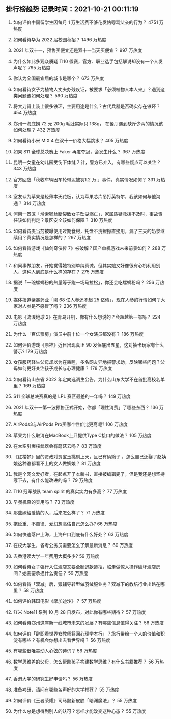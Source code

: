
## 排行榜趋势 记录时间：2021-10-21 00:11:19
  
  1. 如何评价中国留学生因每月 1 万生活费不够花发帖辱骂父亲的行为？ 4751 万热度
    
  2. 如何看待华为 2022 届校园秋招？ 1496 万热度
    
  3. 2021 年双十一，预售买便宜还是双十一当天买便宜？ 997 万热度
    
  4. 为什么如此多观众质疑 TI10 假赛，官方、职业选手包括解说却没有一个人发声呢？ 795 万热度
    
  5. 你认为全国最宜居的城市是哪个？ 673 万热度
    
  6. 如何看待女子为植物人丈夫办残疾证，被要求「必须植物人本人来」？遇到这类问题该如何处理？ 590 万热度
    
  7. 将大刀背上装上很多铁环，主要用途是什么？古代兵器是否确实存在铁环？ 454 万热度
    
  8. 郑州一海底捞 72 元 200g 毛肚实际只 138g， 在餐厅遇到缺斤少两的情况该如何处理？ 432 万热度
    
  9. 如何看待小米 MIX 4 在双十一价格大幅跳水？ 405 万热度
    
  10. 如果 S11 全球总决赛上 Faker 再度夺冠，会发生什么？ 367 万热度
    
  11. 昆明一女童在幼儿园受伤下体缝 7 针，警方已介入，有哪些疑点可以关注？ 343 万热度
    
  12. 官方回应「秋收车辆因车轮带泥被罚1.2 万 」事件，真实情况如何？ 331 万热度
    
  13. 室友认为苹果是轻薄本天花板，认为苹果芯片吊打英特尔，我该如何与他沟通？ 314 万热度
    
  14. 河南一景区「滑索钢丝断裂致女子坠湖溺亡」，家属质疑救援不及时，事故责任该如何判定？景区安全该如何保障？ 310 万热度
    
  15. 如何看待麦当劳被曝使用过期食材，托盘不洗擦擦直接用，漏了三天的奶浆继续用？真实情况是怎样的？ 297 万热度
    
  16. 如何看待游戏《仙剑奇侠传 7》被破解？国产单机游戏未来前景如何？ 288 万热度
    
  17. 和同事做朋友，开始觉得她特别单纯真诚，但其实她又好像很有心机利用别人，这种人到底是什么样的存在？ 275 万热度
    
  18. 据说「一碗螺蛳粉的热量等于跑一场马拉松」，你还会吃螺蛳粉吗？ 256 万热度
    
  19. 媒体报道紫鑫药业「囤 68 亿人参还不起 25 亿债」，现在人参的行情如何？大家对人参是不感冒了吗？ 236 万热度
    
  20. 电影《流浪地球 2》在青岛开机，你有什么想说的？会超越第一部吗？ 224 万热度
    
  21. 为什么「百亿票房」演员中前十位一个女演员都没有？ 186 万热度
    
  22. 如何评价游戏《原神》近日出现真正 90 发保底出五星，这对抽卡玩家有什么警示? 179 万热度
    
  23. 女孩服药轻生父母却以为在熟睡，多名网友异地报警求助，反映哪些问题？父母如何更好关注孩子成长与心理健康？ 178 万热度
    
  24. 如何看待山东省 2022 年定向选调生公告，为什么山东大学不在首批高校名单里？ 169 万热度
    
  25. S11 全球总决赛真的是 LPL 赛区最差的一年吗？ 149 万热度
    
  26. 2021 年双十一第一波预售正式开始，你都「理性消费」了哪些东西？ 136 万热度
    
  27. AirPods3与AirPods Pro买哪个性价比更高呢? 106 万热度
    
  28. 苹果为什么取消在MacBook上只提供Type C接口的做法？ 105 万热度
    
  29. 在太空引爆核武器会有蘑菇云吗？ 83 万热度
    
  30. 《红楼梦》里的贾政对贾宝玉挑剔上天，且已有俩嫡子 ，怎么自己还娶了赵姨娘这种谁都看不上的女人做姨娘？ 81 万热度
    
  31. 我是个网文爱好者，在起点开了本新书，直接被编辑毙了，但是我还是想坚持写下去，有什么能改进的吗？ 79 万热度
    
  32. TI10 冠军战队 team spirit 的真实实力有多高？ 77 万热度
    
  33. 早餐机真的实用吗？ 73 万热度
    
  34. 那些嫁给爱情的人，后来怎么样了？ 71 万热度
    
  35. 拖延重、不自律、爱幻想高估自己怎么办? 66 万热度
    
  36. 如何快速落户上海，上海户口到底有什么好处？ 63 万热度
    
  37. 在校大学生，省考公务员需要怎么了解最新消息？ 60 万热度
    
  38. 去香港读大学一年费用大概多少? 59 万热度
    
  39. 如何看待女子强行入住酒店又要全额退款遭拒，临走做惊人操作破坏酒店房间？她需要承担什么责任？ 59 万热度
    
  40. 如何看待「双减」后，猿辅导转型做羽绒服业务？双减下的教培行业出路在哪里？ 58 万热度
    
  41. 如何评价韩国电影《摩加迪沙》？ 57 万热度
    
  42. 红米 Note11 系列 10 月 28 日发布，对此你有哪些期待？ 57 万热度
    
  43. 如何看待郑州这座新一线城市未来的发展？有哪些信息值得关注？ 56 万热度
    
  44. 如何评价「辞职看世界女教师将回心理学本行」？旅行带给一个人的价值和积淀有哪些？有机会你想出去看世界吗？ 56 万热度
    
  45. 有哪些很唯美动人心弦的诗词？ 56 万热度
    
  46. 数学思维差的父母，怎么帮助孩子构建数学思维？有什么书籍推荐？ 56 万热度
    
  47. 香港大学的研究生好申请吗？ 56 万热度
    
  48. 准备考研，请问有哪些名声好的大学推荐？ 55 万热度
    
  49. 如何评价《王者荣耀》司马懿新皮肤「暗渊魔法」？ 55 万热度
    
  50. 为什么总是想得到别人的认可？怎样才能改变这种心态？ 55 万热度
    